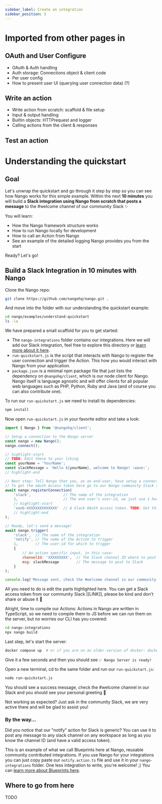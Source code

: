 ```yaml
---
sidebar_label: Create an integration
sidebar_position: 3
---
```


# Imported from other pages in

## OAuth and User Configure

- OAuth & Auth handling
- Auth storage: Connections object & client code
- Per user config
- How to present user UI (querying user connection data) (?)

## Write an action
- Write action from scratch: scaffold & file setup
- Input & output handling
- Builtin objects: HTTPrequest and logger
- Calling actions from the client & responses

## Test an action



# Understanding the quickstart

## Goal

Let's unwrap the quickstart and go through it step by step so you can see how Nango works for this simple example. Within the next **10 minutes** you will build a **Slack integration using Nango from scratch that posts a message** to the #welcome channel of our community Slack ✨

You will learn:

-   How the Nango framework structure works
-   How to run Nango locally for development
-   How to call an Action from Nango
-   See an example of the detailed logging Nango provides you from the start

Ready? Let's go!

## Build a Slack Integration in 10 minutes with Nango

Clone the Nango repo:

```bash
git clone https://github.com/nangohq/nango.git .
```

And move into the folder with our understanding the quickstart example:

```bash
cd nango/examples/understand-quickstart
ls -la
```

We have prepared a small scaffold for you to get started:

-   The `nango-integrations` folder contains our integrations. Here we will add our Slack integration, feel free to explore this directory or [learn more about it here](building-integrations/nango-integrations-folder.md).
-   `run-quickstart.js` is the script that interacts with Nango to register the user connection and trigger the Action. This how you would interact with Nango from your application.
-   `package.json` is a minimal npm package file that just lists the dependency on `@nangohq/client`, which is our node client for Nango. Nango itself is language agnostic and will offer clients for all popular web languages such as PHP, Python, Ruby and Java (and of course you can also contribute one).

To run our `run-quickstart.js` we need to install its dependencies:

```bash
npm install
```

Now open `run-quickstart.js` in your favorite editor and take a look:

```javascript title="run-quickstart.js"
import { Nango } from '@nangohq/client';

// Setup a connection to the Nango server
const nango = new Nango();
nango.connect();

// highlight-start
// TODO: Edit these to your liking
const yourName = 'YourName';
const slackMessage = `Hello ${yourName}, welcome to Nango! :wave:`;
// highlight-end

// Next step: Tell Nango that you, as an end-user, have setup a connection with your Slack integration
// To get the oAuth Access token here go to our Nango community Slack and check the pinned message in #welcome
await nango.registerConnection(
    'slack',               // The name of the integration
    1,                     // The end user's user-id, we just use 1 here
    // highlight-start
    'xoxb-XXXXXXXXXXXXXX'  // A Slack OAuth access token. TODO: Get this from the pinned item in #welcome on our commmunity Slack
    // highlight-end
);

// Ready, let's send a message!
await nango.trigger(
    'slack',  // The name of the integration
    'notify', // The name of the Action to trigger
    1,        // The user-id for which to trigger
    {
        // An action specific input, in this case:
        channelId: 'XXXXXXXXX',  // The Slack channel ID where to post the message
        msg: slackMessage        // The message to post to Slack
    }
);

console.log('Message sent, check the #welcome channel in our community Slack!');
```

All you need to do is edit the parts highlighted here. You can get a Slack access token from our community Slack [[LINK]], please be kind and don't share or abuse it 🙏

Alright, time to compile our Actions: Actions in Nango are written in TypeScript, so we need to compile them to JS before we can run them on the server, but no worries our CLI has you covered:
```bash
cd nango-integrations
npx nango build
```

Last step, let's start the server:
```bash
docker compose up  # or if you are on an older version of docker: docker-compose up
```
Give it a few seconds and then you should see `✅ Nango Server is ready!`

Open a new terminal, cd to the same folder and run our `run-quickstart.js`:
```bash
node run-quickstart.js
```

You should see a success message, check the #welcome channel in our Slack and you should see your personal greeting 🎉

Not working as expected? Just ask in the community Slack, we are very active there and will be glad to assist you!

### By the way...
Did you notice that our "notify" action for Slack is generic? You can use it to post any message to any slack channel on any workspace as long as you know the channel ID (and have a valid access token).

This is an example of what we call Blueprints here at Nango, reusable community contributed integrations. If you use Nango for your integrations you can just copy paste our `notify.action.ts` file and use it in your `nango-integrations` folder. One less integration to write, you're welcome! ;) You can [learn more about Blueprints here](building-integrations/framework-overview.md#blueprints).

## Where to go from here
TODO